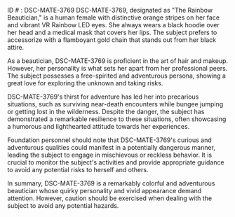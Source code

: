 ID # : DSC-MATE-3769
DSC-MATE-3769, designated as "The Rainbow Beautician," is a human female with distinctive orange stripes on her face and vibrant VR Rainbow LED eyes. She always wears a black hoodie over her head and a medical mask that covers her lips. The subject prefers to accessorize with a flamboyant gold chain that stands out from her black attire.

As a beautician, DSC-MATE-3769 is proficient in the art of hair and makeup. However, her personality is what sets her apart from her professional peers. The subject possesses a free-spirited and adventurous persona, showing a great love for exploring the unknown and taking risks.

DSC-MATE-3769's thirst for adventure has led her into precarious situations, such as surviving near-death encounters while bungee jumping or getting lost in the wilderness. Despite the danger, the subject has demonstrated a remarkable resilience to these situations, often showcasing a humorous and lighthearted attitude towards her experiences.

Foundation personnel should note that DSC-MATE-3769's curious and adventurous qualities could manifest in a potentially dangerous manner, leading the subject to engage in mischievous or reckless behavior. It is crucial to monitor the subject's activities and provide appropriate guidance to avoid any potential risks to herself and others.

In summary, DSC-MATE-3769 is a remarkably colorful and adventurous beautician whose quirky personality and vivid appearance demand attention. However, caution should be exercised when dealing with the subject to avoid any potential hazards.